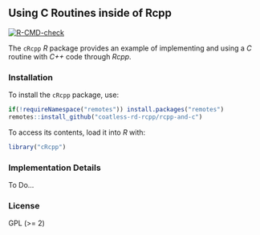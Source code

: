 ## Using C Routines inside of Rcpp

<!-- badges: start -->
[![R-CMD-check](https://github.com/coatless-rd-rcpp/rcpp-and-c/actions/workflows/R-CMD-check.yaml/badge.svg)](https://github.com/coatless-rd-rcpp/rcpp-and-c/actions/workflows/R-CMD-check.yaml)
<!-- badges: end -->
  
The `cRcpp` _R_ package provides an example of implementing and using a
_C_ routine with _C++_ code through _Rcpp_.

### Installation

To install the `cRcpp` package, use:

```r
if(!requireNamespace("remotes")) install.packages("remotes")
remotes::install_github("coatless-rd-rcpp/rcpp-and-c")
```

To access its contents, load it into _R_ with:

```r
library("cRcpp")
```

### Implementation Details

To Do...

### License

GPL (\>= 2)
